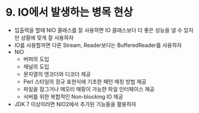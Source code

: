 # 9. IO에서 발생하는 병목 현상
- 입출력을 할때 NIO 클래스를 잘 사용하면 IO 클래스보다 더 좋은 성능을 낼 수 있지만 상황에 맞게 잘 사용하자
- IO를 사용할꺼면 다른 Stream, Reader보다는 BufferedReader를 사용하자
- NIO
    - 버퍼의 도입
    - 채널의 도입
    - 문자열의 엔코더와 디코더 제공
    - Perl 스타일의 정규 표현식에 기초한 패턴 매칭 방법 제공
    - 파일을 잠그거나 메모리 매핑이 가능한 파일 인터페이스 제공
    - 서버를 위한 복합적인 Non-blocking IO 제공
- JDK 7 이상이라면 NIO2에서 추가된 기능들을 활용하자